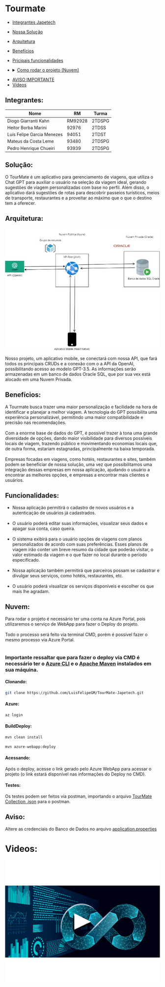 # Tourmate
* [Integrantes Japetech](#Integrantes)
* [Nossa Solução](#Solução)
* [Arquitetura](#Arquitetura)
* [Benefícios](#Benefícios)
* [Pricipais funcionalidades](#Funcionalidades)
* <details><summary><a href="#Nuvem">Como rodar o projeto (Nuvem)</a></summary>

    * [Clonanado respositório](#Clonando)
    * [Fazendo o login na Azure](#Azure)
    * [Fazendo o Deploy](#BuildDeploy)
    * [Acessando o projeto](#Acessando)
    * [Testes](#Testes)
</details>

* [AVISO IMPORTANTE](#Aviso)
* [Vídeos](#Videos)

## Integrantes:
| Nome                        | RM      | Turma      |
|-----------------------------|---------|------------|
| Diogo Giarranti Kahn        | RM92928 | 2TDSPG     |
| Heitor Borba Marini         | 92976   | 2TDSS      |
| Luís Felipe Garcia Menezes  | 94051   | 2TDST      |
| Mateus da Costa Leme        | 93480   | 2TDSPG     |
| Pedro Henrique Chueiri      | 93939   | 2TDSPG     |

## Solução:
O TourMate é um aplicativo para gerenciamento de viagens, que utiliza o Chat GPT para auxiliar o usuário na seleção da viagem ideal, gerando sugestões de viagem personalizadas com base no perfil. Além disso, o aplicativo dará sugestões de rotas para descobrir passeios turísticos, meios de transporte, restaurantes e a proveitar ao máximo que o que o destino tem a oferecer.

## Arquitetura:
![Alt Text](images/diagrama_tourmate.jpg)

Nosso projeto, um aplicativo mobile, se conectará com nossa API, que fará todos os principais CRUDs e a conexão com o a API da OpenAI, possibilitando acesso ao modelo GPT-3.5. As informações serão armazenadas em um banco de dados Oracle SQL, que por sua vex está alocado em uma Nuvem Privada.

## Benefícios:
A Tourmate busca trazer uma maior personalização e facilidade na hora de identificar e planejar a melhor viagem. A tecnologia do GPT possibilita uma experiência personalizável, permitindo uma maior compatibilidade e precisão nas recomendações.<br><br>
Com a enorme base de dados do GPT, é possível trazer à tona uma grande diversidade de opções, dando maior visibilidade para diversos possíveis locais de viagem, trazendo público e movimentando economias locais que, de outra forma, estariam estagnadas, principalmente na baixa temporada.<br><br>
Empresas focadas em viagens, como hotéis, restaurantes e sites, também podem se benefíciar de nossa solução, uma vez que possibilitamos uma integração dessas empresas em nossa aplicação, ajudando o usuário a encontrar as melhores opções, e empresas a encontrar mais clientes e usuários.

## Funcionalidades:
* Nossa aplicação permitirá o cadastro de novos usuários e a autenticação de usuários já cadastrados.<br><br>
* O usuário poderá editar suas informações, visualizar seus dados e apagar sua conta, caso queira.<br><br>
* O sistema exibirá para o usuário opções de viagens com planos personalizados de acordo com suas preferências. Esses planos de viagem irão conter um breve resumo da cidade que poderão visitar, o valor estimado da viagem e o que fazer no local durante o período especificado.<br><br>
* Nossa aplicação também permitirá que parceiros possam se cadastrar e divulgar seus serviços, como hotéis, restaurantes, etc.<br><br>
* O usuário poderá visualizar os serviços disponíveis e escolher os que mais lhe agradam.

## Nuvem:
Para rodar o projeto é necessário ter uma conta na Azure Portal, pois utilizaremos o serviço de WebApp para fazer o Deploy do projeto.<br><br>
Todo o processo será feito via terminal CMD, porém é possível fazer o mesmo processo via Azure Portal.<br><br>
### **Importante ressaltar que para fazer o deploy via CMD é necessário ter o [Azure CLI](https://aka.ms/installazurecliwindows) e o [Apache Maven](https://maven.apache.org/download.cgi) instalados em sua máquina.**<br>

#### Clonando:
```bash
git clone https://github.com/LuisFelipeGM/TourMate-Japetech.git
```
#### Azure:
```bash
az login
```
#### BuildDeploy:
```bash
mvn clean install
```
```bash
mvn azure-webapp:deploy
```
#### Acessando:
Após o deploy, acesse o link gerado pelo Azure WebApp para acessar o projeto (o link estará disponível nas informações do Deploy no CMD).
#### Testes:
Os testes podem ser feitos via postman, importando o arquivo [TourMate Collection .json](./collections/TourMate.postman_collection.json) para o postman.
## Aviso:
Altere as credenciais do Banco de Dados no arquivo [application.properties](./src/main/resources/application.properties)

# Videos:
<a href="https://www.youtube.com/watch?v=6ieReb4PFlk&ab_channel=DiogoGiarrantiKahn">
  <img src="./images/devops.png" alt="DevOps" width="550" height="400">
</a>